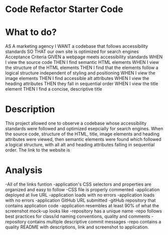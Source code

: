 # Code Refactor Starter Code

# What to do?
AS A marketing agency
I WANT a codebase that follows accessibility standards
SO THAT our own site is optimized for search engines
Acceptance Criteria
GIVEN a webpage meets accessibility standards
WHEN I view the source code
THEN I find semantic HTML elements
WHEN I view the structure of the HTML elements
THEN I find that the elements follow a logical structure independent of styling and positioning
WHEN I view the image elements
THEN I find accessible alt attributes
WHEN I view the heading attributes
THEN they fall in sequential order
WHEN I view the title element
THEN I find a concise, descriptive title


# Description
This project allowed one to observe a codebase whose accessibility standards were followed and optimized esepcially for search engines.
When the source code, structure of the HTML, title, image elements and heading attributes were viewed, then semantic elements were found which followed a logical structure, with all alt and heading attributes falling in sequential order. The link to the website is 

# Analysis 
-All of the links funtion
-application's CSS selectors and properties are organized and easy to follow
-CSS file is properly commented
-application deployed at live URL
-application loads with no errors
-application loads with no errors
-application GitHub URL submitted
-gitHub repository that contains application code
-application resembles at least 90% of what the screenshot mock-up looks like
-repository has a unique name
-repo follows best practices for class/id naming conventions, quality and comments
-repository contains multiple descriptive commit messages
-repo contains a quality README with descriptions, link and screenshot to application. 


